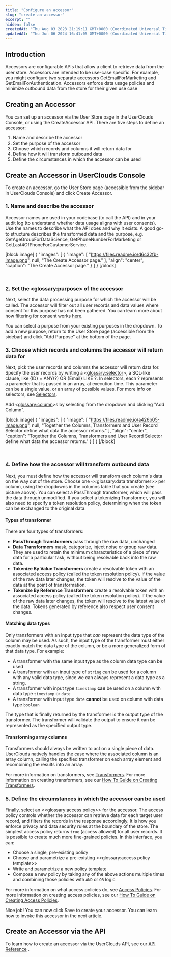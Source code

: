 ```yaml
---
title: "Configure an accessor"
slug: "create-an-accessor"
excerpt: ""
hidden: false
createdAt: "Thu Aug 03 2023 21:19:11 GMT+0000 (Coordinated Universal Time)"
updatedAt: "Thu Jun 06 2024 16:41:05 GMT+0000 (Coordinated Universal Time)"
---
```

## Introduction

Accessors are configurable APIs that allow a client to retrieve data from the user store. Accessors are intended to be use-case specific. For example, you might configure two separate accessors GetEmailForMarketing and GetEmailForAuthentication. Accessors enforce data usage policies and minimize outbound data from the store for their given use case

## Creating an Accessor

You can set up an accessor via the User Store page in the UserClouds Console, or using the CreateAccessor API. There are five steps to define an accessor:

1. Name and describe the accessor
2. Set the purpose of the accessor
3. Choose which records and columns it will return data for
4. Define how it will transform outbound data
5. Define the circumstances in which the accessor can be used

## Create an Accessor in UserClouds Console

To create an accessor, go the User Store page (accessible from the sidebar in UserClouds Console) and click Create Accessor. 

### 1. Name and describe the accessor

Accessor names are used in your codebase (to call the API) and in your audit log (to understand whether data usage aligns with user consents). Use the names to describe what the API does and why it exists. A good go-to structure describes the transformed data and the purpose, e.g. GetAgeGroupForDataScience, GetPhoneNumberForMarketing or GetLast4OfPhoneForCustomerService.

[block:image]
{
  "images": [
    {
      "image": [
        "https://files.readme.io/d6c32fb-image.png",
        null,
        "The Create Accessor page."
      ],
      "align": "center",
      "caption": "The Create Accessor page."
    }
  ]
}
[/block]


<br />

### 2. Set the <<glossary:purpose>> of the accessor

Next, select the data processing purpose for which the accessor will be called. The accessor will filter out all user records and data values where consent for this purpose has not been gathered. You can learn more about how filtering for consent works [here](https://docs.userclouds.com/docs/purpose-and-consent).

You can select a purpose from your existing purposes in the dropdown. To add a new purpose, return to the User Store page (accessible from the sidebar) and click "Add Purpose" at the bottom of the page. 

### 3. Choose which records and columns the accessor will return data for

Next, pick the user records and columns the accessor will return data for. Specify the user records by writing a <<glossary:selector>>, a SQL-like clause, like {ID} = ANY(?) OR {Email} LIKE ?. In selectors, each ? represents a parameter that is passed in an array, at execution time. This parameter can be a single value, or an array of possible values. For more info on selectors, see [Selectors](https://docs.userclouds.com/docs/selectors).

Add <<glossary:column>>s by selecting from the dropdown and clicking "Add Column".

[block:image]
{
  "images": [
    {
      "image": [
        "https://files.readme.io/a426b05-image.png",
        null,
        "Together the Columns, Transformers and User Record Selector define what data the accessor returns."
      ],
      "align": "center",
      "caption": "Together the Columns, Transformers and User Record Selector define what data the accessor returns."
    }
  ]
}
[/block]


<br />

### 4. Define how the accessor will transform outbound data

Next, you must define how the accessor will transform each column's data on the way out of the store. Choose one <<glossary:data transformer>> per column, using the dropdowns in the columns table that you create (see picture above). You can select a PassThrough transformer, which will pass the data through unmodified. If you select a tokenizing Transformer, you will also need to specify a token resolution policy, determining when the token can be exchanged to the original data.

#### Types of transformer

There are four types of transformers:

- **PassThrough Transformers** pass through the raw data, unchanged
- **Data Transformers** mask, categorize, inject noise or group raw data. They are used to retain the minimum characteristics of a piece of raw data for a particular task, without being resolvable back into the raw data.
- **Tokenize By Value Transformers** create a resolvable token with an associated access policy (called the token resolution policy). If the value of the raw data later changes, the token will resolve to the value of the data at the point of transformation.
- **Tokenize By Reference Transformers** create a resolvable token with an associated access policy (called the token resolution policy). If the value of the raw data later changes, the token will resolve to the latest value of the data. Tokens generated by reference also respect user consent changes.

#### Matching data types

Only transformers with an input type that _can_ represent the data type of the column may be used. As such, the input type of the transformer must either exactly match the data type of the column, or be a more generalized form of that data type. For example: 

- A transformer with the same input type as the column data type can be used
- A transformer with an input type of `string` can be used for a column with any valid data type, since we can always represent a data type as a string.
- A transformer with input type `timestamp` **can** be used on a column with data type `timestamp` or `date`
- A transformer with input type `date` **cannot** be used on column with data type `boolean`

The type that is finally returned by the transformer is the output type of the transformer. The transformer will validate the output to ensure it can be represented as the specified output type.

#### Transforming array columns

Transformers should always be written to act on a single piece of data. UserClouds natively handles the case where the associated column is an array column, calling the specified transformer on each array element and recombining the results into an array.

For more information on transformers, see [Transformers](https://docs.userclouds.com/docs/transformers-1). For more information on creating transformers, see our [How To Guide on Creating Transformers](https://docs.userclouds.com/docs/create-a-transformer).

### 5. Define the circumstances in which the accessor can be used

Finally, select an <<glossary:access policy>> for the accessor. The access policy controls whether the accessor can retrieve data for each target user record, and filters the records in the response accordingly. It is how you enforce privacy and data security rules at the boundary of the store. The simplest access policy returns `true` (access allowed) for all user records. It is possible to create much more fine-grained policies. In this interface, you can:

- Choose a single, pre-existing policy
- Choose and parametrize a pre-existing <<glossary:access policy template>>
- Write and parametrize a new policy template
- Compose a new policy by taking any of the above actions multiple times and combining those policies with `AND` or `OR` logic

For more information on what access policies do, see [Access Policies](https://docs.userclouds.com/docs/access-policies-1). For more information on creating access policies, see our [How To Guide on Creating Access Policies](https://docs.userclouds.com/docs/create-an-access-policy).

Nice job! You can now click Save to create your accessor. You can learn how to invoke this accessor in the next article.

## Create an Accessor via the API

To learn how to create an accessor via the UserClouds API, see our [API Reference](https://docs.userclouds.com/reference/post_userstore-config-accessors) .
